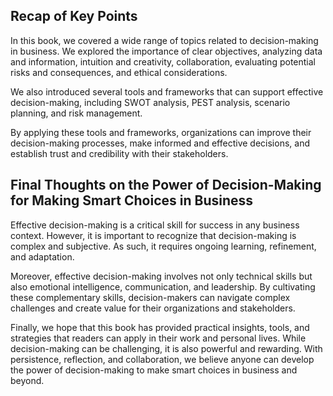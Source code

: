 
Recap of Key Points
-------------------

In this book, we covered a wide range of topics related to decision-making in business. We explored the importance of clear objectives, analyzing data and information, intuition and creativity, collaboration, evaluating potential risks and consequences, and ethical considerations.

We also introduced several tools and frameworks that can support effective decision-making, including SWOT analysis, PEST analysis, scenario planning, and risk management.

By applying these tools and frameworks, organizations can improve their decision-making processes, make informed and effective decisions, and establish trust and credibility with their stakeholders.

Final Thoughts on the Power of Decision-Making for Making Smart Choices in Business
-----------------------------------------------------------------------------------

Effective decision-making is a critical skill for success in any business context. However, it is important to recognize that decision-making is complex and subjective. As such, it requires ongoing learning, refinement, and adaptation.

Moreover, effective decision-making involves not only technical skills but also emotional intelligence, communication, and leadership. By cultivating these complementary skills, decision-makers can navigate complex challenges and create value for their organizations and stakeholders.

Finally, we hope that this book has provided practical insights, tools, and strategies that readers can apply in their work and personal lives. While decision-making can be challenging, it is also powerful and rewarding. With persistence, reflection, and collaboration, we believe anyone can develop the power of decision-making to make smart choices in business and beyond.